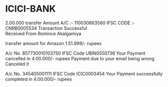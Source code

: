 # ICICI-BANK
2.00.000 transfer Amount 
A/C :- 110030863560
IFSC CODE :- CNRB0005534
Transaction Successful  
Received From 
Romince Akalgamiya

transfer amount for Amazon 1.51.999/- rupees 


A/c No. 857730010103750 IFSC Code UBIN0550736
Your Payment cancelled in 4.00.000/- rupees 
Payment due to your email being wrong Canceled it

A/c No. 345405001111 IFSC Code ICIC0003454
Your Payment successfully completed in 4.00.000/- rupees 

